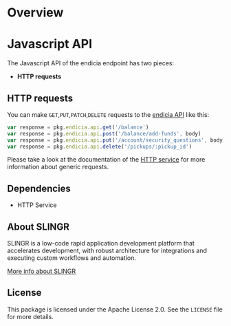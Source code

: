 # Overview

# Javascript API

The Javascript API of the endicia endpoint has two pieces:

- **HTTP requests**

## HTTP requests
You can make `GET`,`PUT`,`PATCH`,`DELETE` requests to the [endicia API](https://developer.stamps.com/rest-api/reference/serav1.html) like this:
```javascript
var response = pkg.endicia.api.get('/balance')
var response = pkg.endicia.api.post('/balance/add-funds', body)
var response = pkg.endicia.api.put('/account/security_questions', body)
var response = pkg.endicia.api.delete('/pickups/:pickup_id')
```

Please take a look at the documentation of the [HTTP service](https://github.com/slingr-stack/http-service)
for more information about generic requests.


## Dependencies
* HTTP Service

## About SLINGR

SLINGR is a low-code rapid application development platform that accelerates development, with robust architecture for integrations and executing custom workflows and automation.

[More info about SLINGR](https://slingr.io)

## License

This package is licensed under the Apache License 2.0. See the `LICENSE` file for more details.
